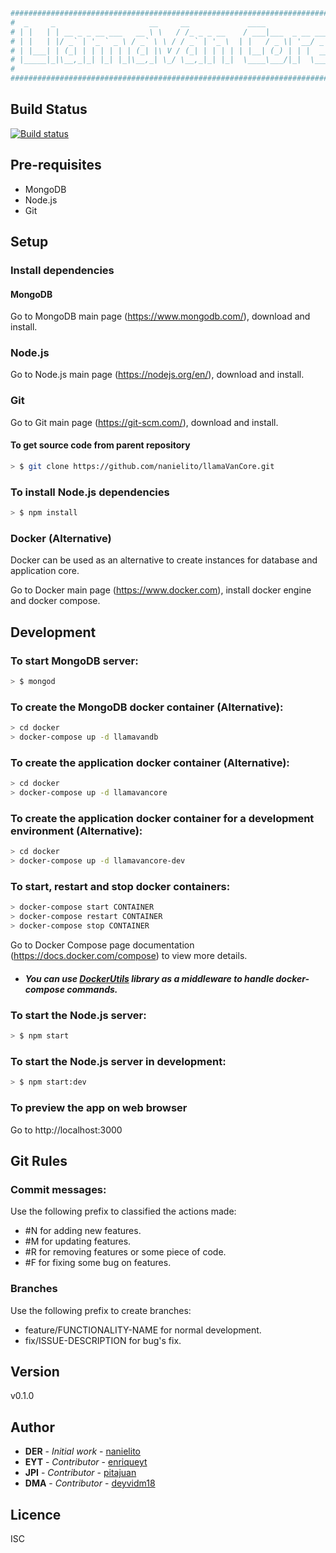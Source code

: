 ``` bash
##########################################################################
#  _     _                     __     __             ____                #
# | |   | | __ _ _ __ ___   __ \ \   / /_ _ _ __    / ___|___  _ __ ___  #
# | |   | |/ _` | '_ ` _ \ / _` \ \ / / _` | '_ \  | |   / _ \| '__/ _ \ #
# | |___| | (_| | | | | | | (_| |\ V / (_| | | | | | |__| (_) | | |  __/ #
# |_____|_|\__,_|_| |_| |_|\__,_| \_/ \__,_|_| |_|  \____\___/|_|  \___| #
#                                                                        #
##########################################################################
```

## Build Status
[![Build status](https://travis-ci.org/Nanielito/llamaVanCore.svg?master)](https://travis-ci.org/Nanielito)

## Pre-requisites
* MongoDB
* Node.js
* Git 

## Setup

### Install dependencies

#### MongoDB
Go to MongoDB main page (https://www.mongodb.com/), download and install.

### Node.js
Go to Node.js main page (https://nodejs.org/en/), download and install.

### Git
Go to Git main page (https://git-scm.com/), download and install.

#### To get source code from parent repository
``` bash
> $ git clone https://github.com/nanielito/llamaVanCore.git
```

### To install Node.js dependencies
``` bash
> $ npm install
```

### Docker (Alternative)
Docker can be used as an alternative to create instances for database and application core.

Go to Docker main page (https://www.docker.com), install docker engine and docker compose. 

## Development

### To start MongoDB server:         
``` bash
> $ mongod
```

### To create the MongoDB docker container (Alternative):
``` bash
> cd docker
> docker-compose up -d llamavandb
```

### To create the application docker container (Alternative):
``` bash
> cd docker
> docker-compose up -d llamavancore
```

### To create the application docker container for a development environment (Alternative):
``` bash
> cd docker
> docker-compose up -d llamavancore-dev
```

### To start, restart and stop docker containers:
``` bash
> docker-compose start CONTAINER
> docker-compose restart CONTAINER
> docker-compose stop CONTAINER
```
Go to Docker Compose page documentation (https://docs.docker.com/compose) to view more details.

* ##### You can use [DockerUtils](https://nanielito.github.io/DockerUtils/) library as a middleware to handle docker-compose commands.

### To start the Node.js server: 
``` bash
> $ npm start
```

### To start the Node.js server in development: 
``` bash
> $ npm start:dev
```

### To preview the app on web browser
Go to http://localhost:3000

## Git Rules

### Commit messages:
Use the following prefix to classified the actions made:
* #N for adding new features.
* #M for updating features.
* #R for removing features or some piece of code.
* #F for fixing some bug on features.

### Branches
Use the following prefix to create branches:
* feature/FUNCTIONALITY-NAME for normal development.
* fix/ISSUE-DESCRIPTION for bug's fix.

## Version
v0.1.0

## Author
* **DER** - *Initial work* - [nanielito](https://github.com/nanielito)
* **EYT** - *Contributor* - [enriqueyt](https://github.com/enriqueyt)
* **JPI** - *Contributor* - [pitajuan](https://github.com/pitajuan)
* **DMA** - *Contributor* - [deyvidm18](https://github.com/deyvidm18)

## Licence
ISC

